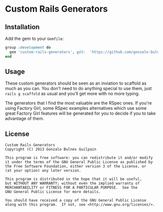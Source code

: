 Custom Rails Generators
=======================

Installation
------------

Add the gem to your `Gemfile`:
```ruby
group :development do
  gem 'custom-rails-generators', git:  'https://github.com/gonzalo-bulnes/custom-rails-generators.git'
end
```

Usage
-----

These custom generators should be seen as an inviation to scaffold as much as you can. You don't need to do anything special to use them, just `rails g scaffold` as usual and you'll get more with no more typing.

The generators that I find the most valuable are the RSpec ones. If you're using Factory Girl, some RSpec examples alternatives which use some great Factory Girl features will be generated for you to decide if you to take advantage of them.

License
-------

    Custom Rails Generators
    Copyright (C) 2013 Gonzalo Bulnes Guilpain

    This program is free software: you can redistribute it and/or modify
    it under the terms of the GNU General Public License as published by
    the Free Software Foundation, either version 3 of the License, or
    (at your option) any later version.

    This program is distributed in the hope that it will be useful,
    but WITHOUT ANY WARRANTY; without even the implied warranty of
    MERCHANTABILITY or FITNESS FOR A PARTICULAR PURPOSE.  See the
    GNU General Public License for more details.

    You should have received a copy of the GNU General Public License
    along with this program.  If not, see <http://www.gnu.org/licenses/>.
